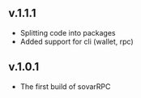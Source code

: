 ## v.1.1.1

- Splitting code into packages
- Added support for cli (wallet, rpc)
  
## v.1.0.1

- The first build of sovarRPC
